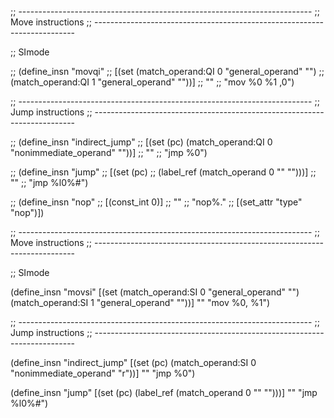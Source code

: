 ;; -------------------------------------------------------------------------
;; Move instructions
;; -------------------------------------------------------------------------

;; SImode

;; (define_insn "movqi"
;;   [(set (match_operand:QI 0 "general_operand" "")
;; 	(match_operand:QI 1 "general_operand" ""))]
;;   ""
;;   "mov %0 %1 ,0")

;; -------------------------------------------------------------------------
;; Jump instructions
;; -------------------------------------------------------------------------

;; (define_insn "indirect_jump"
;;   [(set (pc) (match_operand:QI 0 "nonimmediate_operand" ""))]
;;   ""
;;   "jmp %0")

;; (define_insn "jump"
;;   [(set (pc)
;; 	(label_ref (match_operand 0 "" "")))]
;;   ""
;;   "jmp %l0%#")

;; (define_insn "nop"
;;   [(const_int 0)]
;;   ""
;;   "nop%."
;;   [(set_attr "type" "nop")])


;; -------------------------------------------------------------------------
;; Move instructions
;; -------------------------------------------------------------------------

;; SImode

(define_insn "movsi"
  [(set (match_operand:SI 0 "general_operand" "")
	(match_operand:SI 1 "general_operand" ""))]
  ""
  "mov %0, %1")

;; -------------------------------------------------------------------------
;; Jump instructions
;; -------------------------------------------------------------------------

(define_insn "indirect_jump"
  [(set (pc) (match_operand:SI 0 "nonimmediate_operand" "r"))]
  ""
  "jmp %0")

(define_insn "jump"
  [(set (pc)
	(label_ref (match_operand 0 "" "")))]
  ""
  "jmp %l0%#")